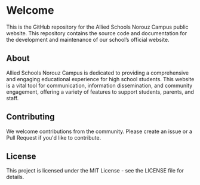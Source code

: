 # Welcome

This is the GitHub repository for the Allied Schools Norouz Campus public website. This repository contains the source code and documentation for the development and maintenance of our school’s official website.

## About
Allied Schools Norouz Campus is dedicated to providing a comprehensive and engaging educational experience for high school students. This website is a vital tool for communication, information dissemination, and community engagement, offering a variety of features to support students, parents, and staff.

## Contributing
We welcome contributions from the community. Please create an issue or a Pull Request if you'd like to contribute. 

## License
This project is licensed under the MIT License - see the LICENSE file for details.
